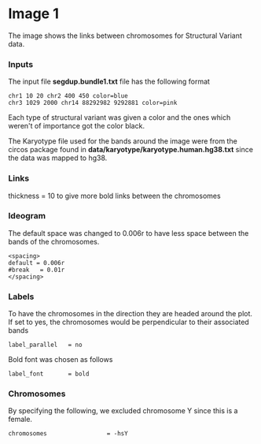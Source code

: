 # Image 1

The image shows the links between chromosomes for Structural Variant data. 

### Inputs
The input file **segdup.bundle1.txt** file has the following format
```
chr1 10 20 chr2 400 450 color=blue
chr3 1029 2000 chr14 88292982 9292881 color=pink
```
Each type of structural variant was given a color and the ones which weren't of importance got the color black.

The Karyotype file used for the bands around the image were from the circos package found in **data/karyotype/karyotype.human.hg38.txt** since the data was mapped to hg38.

### Links
thickness    = 10 to give more bold links between the chromosomes

### Ideogram

The default space was changed to 0.006r to have less space between the bands of the chromosomes.
```
<spacing>
default = 0.006r
#break   = 0.01r
</spacing>
```

### Labels
To have the chromosomes in the direction they are headed around the plot.
If set to yes, the chromosomes would be perpendicular to their associated bands
```
label_parallel   = no
```
Bold font was chosen as follows
```
label_font       = bold
```

### Chromosomes
By specifying the following, we excluded chromosome Y since this is a female.
```
chromosomes                 = -hsY
```
